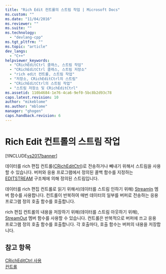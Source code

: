 ```yaml
---
title: "Rich Edit 컨트롤의 스트림 작업 | Microsoft Docs"
ms.custom: ""
ms.date: "11/04/2016"
ms.reviewer: ""
ms.suite: ""
ms.technology: 
  - "devlang-cpp"
ms.tgt_pltfrm: ""
ms.topic: "article"
dev_langs: 
  - "C++"
helpviewer_keywords: 
  - "CRichEditCtrl 클래스, 스트림 작업"
  - "CRichEditCtrl 클래스, 스트림 저장소"
  - "rich edit 컨트롤, 스트림 작업"
  - "저장소, CRichEditCtrl의 스트림"
  - "CRichEditCtrl의 스트림 작업"
  - "스트림 저장소 및 CRichEditCtrl"
ms.assetid: 110b4684-1e76-4ca6-9ef0-5bc8b2d93c78
caps.latest.revision: 10
author: "mikeblome"
ms.author: "mblome"
manager: "ghogen"
caps.handback.revision: 6
---
```

# Rich Edit 컨트롤의 스트림 작업
[!INCLUDE[vs2017banner](../assembler/inline/includes/vs2017banner.md)]

데이터를 rich 편집 컨트롤\([CRichEditCtrl](../mfc/reference/cricheditctrl-class.md)\)로 전송하거나 빼내기 위해서 스트림을 사용할 수 있습니다.  버퍼와 응용 프로그램에서 정의된 콜백 함수를 지정하는 [EDITSTREAM](http://msdn.microsoft.com/library/windows/desktop/bb787891) 구조체에 의해 정의된 스트림입니다.  
  
 데이터를 rich 편집 컨트롤로 읽기 위해서\(데이터를 스트림 인하기 위해\) [StreamIn](../Topic/CRichEditCtrl::StreamIn.md) 멤버 함수를 사용합니다.  컨트롤이 반복하여 매번 데이터의 일부를 버퍼로 전송하는 응용 프로그램 정의 호출 함수를 호출합니다.  
  
 rich 편집 컨트롤의 내용을 저장하기 위해\(데이터를 스트림 아웃하기 위해\), [StreamOut](../Topic/CRichEditCtrl::StreamOut.md) 멤버 함수를 사용할 수 있습니다.  컨트롤은 반복적으로 버퍼에 쓰고 응용 프로그램 정의 호출 함수를 호출합니다.  각 호출마다, 호출 함수는 버퍼의 내용을 저장합니다.  
  
## 참고 항목  
 [CRichEditCtrl 사용](../mfc/using-cricheditctrl.md)   
 [컨트롤](../mfc/controls-mfc.md)